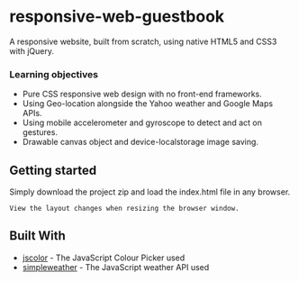 # responsive-web-guestbook

A responsive website, built from scratch, using native HTML5 and CSS3 with jQuery.

### Learning objectives
* Pure CSS responsive web design with no front-end frameworks.
* Using Geo-location alongside the Yahoo weather and Google Maps APIs.
* Using mobile accelerometer and gyroscope to detect and act on gestures.
* Drawable canvas object and device-localstorage image saving.

## Getting started
Simply download the project zip and load the index.html file in any browser.

```
View the layout changes when resizing the browser window.
```

## Built With
* [jscolor](http://jscolor.com) - The JavaScript Colour Picker used
* [simpleweather](http://simpleweatherjs.com) - The JavaScript weather API used